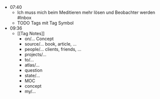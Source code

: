 - 07:40
	- Ich muss mich beim Meditieren mehr lösen und Beobachter werden #Inbox
	- TODO Tags mit Tag Symbol
- 09:36
	- [[Tag Notes]]
		- on/… Concept
		- source/… book, article, …
		- people/… clients, friends, …
		- projects/…
		- to/…
		- atlas/…
		- question
		- state/...
		- MOC
		- concept
		- my/...